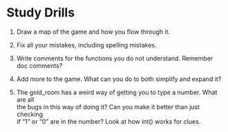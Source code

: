 # Study Drills
 1. Draw a map of the game and how you flow through it.  

 2. Fix all your mistakes, including spelling mistakes.  

 3. Write comments for the functions you do not understand. Remember doc comments?  

 4. Add more to the game. What can you do to both simplify and expand it?  

 5. The gold_room has a weird way of getting you to type a number. What are all  
  the bugs in this way of doing it? Can you make it better than just checking   
  if “1” or “0” are in the number? Look at how int() works for clues.  
  
